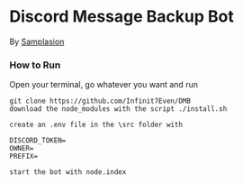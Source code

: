 # Discord Message Backup Bot
By [Samplasion](https://github.com/Samplasion)

### How to Run
Open your terminal, go whatever you want and run
```
git clone https://github.com/Infinit7Even/DMB
download the node_modules with the script ./install.sh

create an .env file in the \src folder with

DISCORD_TOKEN=
OWNER=
PREFIX=

start the bot with node.index
```

